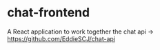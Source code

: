 # chat-frontend
A React application to work together the chat api -> https://github.com/EddieSCJ/chat-api
